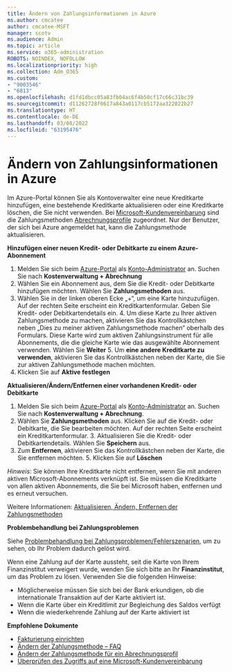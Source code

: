 ```yaml
---
title: Ändern von Zahlungsinformationen in Azure
ms.author: cmcatee
author: cmcatee-MSFT
manager: scotv
ms.audience: Admin
ms.topic: article
ms.service: o365-administration
ROBOTS: NOINDEX, NOFOLLOW
ms.localizationpriority: high
ms.collection: Adm_O365
ms.custom:
- "9003546"
- "6813"
ms.openlocfilehash: d1fd1dbcc05a83fb04ac6f4b50cf17c66c31bc39
ms.sourcegitcommit: d11262728f0617a843a0117cb5172aa322022b27
ms.translationtype: HT
ms.contentlocale: de-DE
ms.lasthandoff: 03/08/2022
ms.locfileid: "63195476"
---
```

# <a name="change-payment-information-in-azure"></a>Ändern von Zahlungsinformationen in Azure

Im Azure-Portal können Sie als Kontoverwalter eine neue Kreditkarte hinzufügen, eine bestehende Kreditkarte aktualisieren oder eine Kreditkarte löschen, die Sie nicht verwenden. Bei [Microsoft-Kundenvereinbarung](https://docs.microsoft.com/azure/billing/billing-how-to-change-credit-card?WT.mc_id=Portal-Microsoft_Azure_Support#check-access-to-a-microsoft-customer-agreement) sind die Zahlungsmethoden [Abrechnungsprofile](https://docs.microsoft.com/azure/billing/billing-how-to-change-credit-card?WT.mc_id=Portal-Microsoft_Azure_Support#change-payment-method-for-a-billing-profile) zugeordnet. Nur der Benutzer, der sich bei Azure angemeldet hat, kann die Zahlungsmethode aktualisieren.

**Hinzufügen einer neuen Kredit- oder Debitkarte zu einem Azure-Abonnement**

1. Melden Sie sich beim [Azure-Portal](https://portal.azure.com/) als [Konto-Administrator](https://docs.microsoft.com/azure/billing/billing-subscription-transfer?WT.mc_id=Portal-Microsoft_Azure_Support#whoisaa) an. Suchen Sie nach **Kostenverwaltung + Abrechnung**
2. Wählen Sie ein Abonnement aus, dem Sie die Kredit- oder Debitkarte hinzufügen möchten. Wählen Sie **Zahlungsmethoden** aus.
3. Wählen Sie in der linken oberen Ecke „+“, um eine Karte hinzuzufügen. Auf der rechten Seite erscheint ein Kreditkartenformular. Geben Sie Kredit- oder Debitkartendetails ein. 4. Um diese Karte zu Ihrer aktiven Zahlungsmethode zu machen, aktivieren Sie das Kontrollkästchen neben „Dies zu meiner aktiven Zahlungsmethode machen“ oberhalb des Formulars. Diese Karte wird zum aktiven Zahlungsinstrument für alle Abonnements, die die gleiche Karte wie das ausgewählte Abonnement verwenden. Wählen Sie **Weiter** 5. Um **eine andere Kreditkarte zu verwenden**, aktivieren Sie das Kontrollkästchen neben der Karte, die Sie zur aktiven Zahlungsmethode machen möchten.
6. Klicken Sie auf **Aktive festlegen**

**Aktualisieren/Ändern/Entfernen einer vorhandenen Kredit- oder Debitkarte**

1. Melden Sie sich beim [Azure-Portal](https://portal.azure.com/) als [Konto-Administrator](https://docs.microsoft.com/azure/billing/billing-subscription-transfer?WT.mc_id=Portal-Microsoft_Azure_Support#whoisaa) an. Suchen Sie nach **Kostenverwaltung + Abrechnung**.
2. Wählen Sie **Zahlungsmethoden** aus. Klicken Sie auf die Kredit- oder Debitkarte, die Sie bearbeiten möchten. Auf der rechten Seite erscheint ein Kreditkartenformular. 3. Aktualisieren Sie die Kredit- oder Debitkartendetails. Wählen Sie **Speichern** aus.
4. Zum **Entfernen**, aktivieren Sie das Kontrollkästchen neben der Karte, die Sie entfernen möchten. 5. Klicken Sie auf **Löschen**

_Hinweis_: Sie können Ihre Kreditkarte nicht entfernen, wenn Sie mit anderen aktiven Microsoft-Abonnements verknüpft ist. Sie müssen die Kreditkarte von allen aktiven Abonnements, die Sie bei Microsoft haben, entfernen und es erneut versuchen.

Weitere Informationen: [Aktualisieren, Ändern, Entfernen der Zahlungsmethoden](https://docs.microsoft.com/azure/billing/billing-how-to-change-credit-card?WT.mc_id=Portal-Microsoft_Azure_Support)

**Problembehandlung bei Zahlungsproblemen**

Siehe [Problembehandlung bei Zahlungsproblemen/Fehlerszenarien](https://support.microsoft.com/help/4505172/troubleshooting-payment-issues), um zu sehen, ob Ihr Problem dadurch gelöst wird.

Wenn eine Zahlung auf der Karte aussteht, seit die Karte von Ihrem Finanzinstitut verweigert wurde, wenden Sie sich bitte an Ihr **Finanzinstitut**, um das Problem zu lösen. Verwenden Sie die folgenden Hinweise:

- Möglicherweise müssen Sie sich bei der Bank erkundigen, ob die internationale Transaktion auf der Karte aktiviert ist.
- Wenn die Karte über ein Kreditlimit zur Begleichung des Saldos verfügt
- Wenn die wiederkehrende Zahlung auf der Karte aktiviert ist

**Empfohlene Dokumente**

- [Fakturierung einrichten](https://azure.microsoft.com/pricing/invoicing/)
- [Ändern der Zahlungsmethode – FAQ](https://docs.microsoft.com/azure/billing/billing-how-to-change-credit-card?WT.mc_id=Portal-Microsoft_Azure_Support#frequently-asked-questions)
- [Ändern der Zahlungsmethode für ein Abrechnungsprofil](https://docs.microsoft.com/azure/billing/billing-how-to-change-credit-card?WT.mc_id=Portal-Microsoft_Azure_Support#change-payment-method-for-a-billing-profile)
- [Überprüfen des Zugriffs auf eine Microsoft-Kundenvereinbarung](https://docs.microsoft.com/azure/billing/billing-how-to-change-credit-card?WT.mc_id=Portal-Microsoft_Azure_Support#check-access-to-a-microsoft-customer-agreement)
